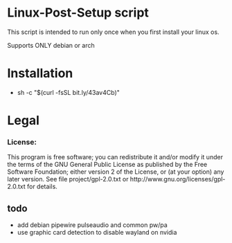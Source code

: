 # Linux-Post-Setup script
This script is intended to run only once when you first install your linux os.

Supports ONLY debian or arch


# Installation
- sh -c "$(curl -fsSL bit.ly/43av4Cb)"
# Legal
<h3>License:</h3>
This program is free software; you can redistribute it and/or modify it under the terms of the GNU General Public License as published by the Free Software Foundation; either version 2 of the License, or (at your option) any later version.
See file project/gpl-2.0.txt or http://www.gnu.org/licenses/gpl-2.0.txt for details.

## todo
- add debian pipewire pulseaudio and common pw/pa
- use graphic card detection to disable wayland on nvidia